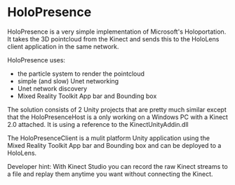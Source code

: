 # HoloPresence

HoloPresence is a very simple implementation of Microsoft's Holoportation. 
It takes the 3D pointcloud from the Kinect and sends this to the HoloLens client application in the same network.

HoloPresence uses:
- the particle system to render the pointcloud
- simple (and slow) Unet networking
- Unet network discovery
- Mixed Reality Toolkit App bar and Bounding box

The solution consists of 2 Unity projects that are pretty much similar except that the HoloPresenceHost is a only working on a Windows PC with a Kinect 2.0 attached. It is using a reference to the KinectUnityAddin.dll

The HoloPresenceClient is a mulit platform Unity application using the Mixed Reality Toolkit App bar and Bounding box and can be deployed to a HoloLens.

Developer hint: With Kinect Studio you can record the raw Kinect streams to a file and replay them anytime you want without connecting the Kinect.
